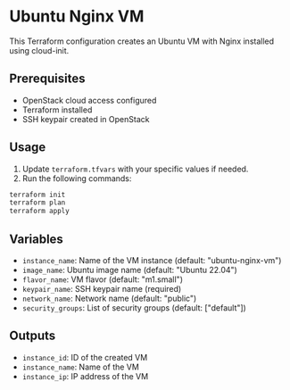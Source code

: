 # Ubuntu Nginx VM

This Terraform configuration creates an Ubuntu VM with Nginx installed using cloud-init.

## Prerequisites

- OpenStack cloud access configured
- Terraform installed
- SSH keypair created in OpenStack

## Usage

1. Update `terraform.tfvars` with your specific values if needed.
2. Run the following commands:

```bash
terraform init
terraform plan
terraform apply
```

## Variables

- `instance_name`: Name of the VM instance (default: "ubuntu-nginx-vm")
- `image_name`: Ubuntu image name (default: "Ubuntu 22.04")
- `flavor_name`: VM flavor (default: "m1.small")
- `keypair_name`: SSH keypair name (required)
- `network_name`: Network name (default: "public")
- `security_groups`: List of security groups (default: ["default"])

## Outputs

- `instance_id`: ID of the created VM
- `instance_name`: Name of the VM
- `instance_ip`: IP address of the VM
